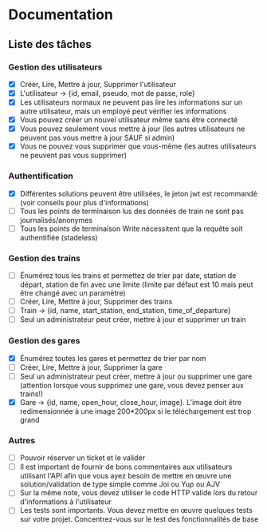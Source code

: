 # Documentation

## Liste des tâches

### Gestion des utilisateurs

- [x] Créer, Lire, Mettre à jour, Supprimer l'utilisateur
- [x] L'utilisateur -> {id, email, pseudo, mot de passe, role}
- [x] Les utilisateurs normaux ne peuvent pas lire les informations sur un autre utilisateur, mais un employé peut vérifier les informations
- [x] Vous pouvez créer un nouvel utilisateur même sans être connecté
- [x] Vous pouvez seulement vous mettre à jour (les autres utilisateurs ne peuvent pas vous mettre à jour SAUF si admin)
- [x] Vous ne pouvez vous supprimer que vous-même (les autres utilisateurs ne peuvent pas vous supprimer)

### Authentification

- [x] Différentes solutions peuvent être utilisées, le jeton jwt est recommandé (voir conseils pour plus d'informations)
- [ ] Tous les points de terminaison lus des données de train ne sont pas journalisés/anonymes 
- [ ] Tous les points de terminaison Write nécessitent que la requête soit authentifiée (stadeless)

### Gestion des trains

- [ ] Énumérez tous les trains et permettez de trier par date, station de départ, station de fin avec une limite (limite par défaut est 10 mais peut être changé avec un paramètre)
- [ ] Créer, Lire, Mettre à jour, Supprimer des trains
- [ ] Train -> {id, name, start_station, end_station, time_of_departure}
- [ ] Seul un administrateur peut créer, mettre à jour et supprimer un train

### Gestion des gares

- [x] Énumérez toutes les gares et permettez de trier par nom
- [ ] Créer, Lire, Mettre à jour, Supprimer la gare
- [ ] Seul un administrateur peut créer, mettre à jour ou supprimer une gare (attention lorsque vous supprimez une gare, vous devez penser aux trains!)
- [x] Gare -> {id, name, open_hour, close_hour, image}. L'image doit être redimensionnée à une image 200*200px si le téléchargement est trop grand

### Autres

- [ ] Pouvoir réserver un ticket et le valider
- [ ] Il est important de fournir de bons commentaires aux utilisateurs utilisant l'API afin que vous ayez besoin de mettre en œuvre une solution/validation de type simple comme Joi ou Yup ou AJV
- [ ] Sur la même note, vous devez utiliser le code HTTP valide lors du retour d'informations à l'utilisateur
- [ ] Les tests sont importants. Vous devez mettre en œuvre quelques tests sur votre projet. Concentrez-vous sur le test des fonctionnalités de base